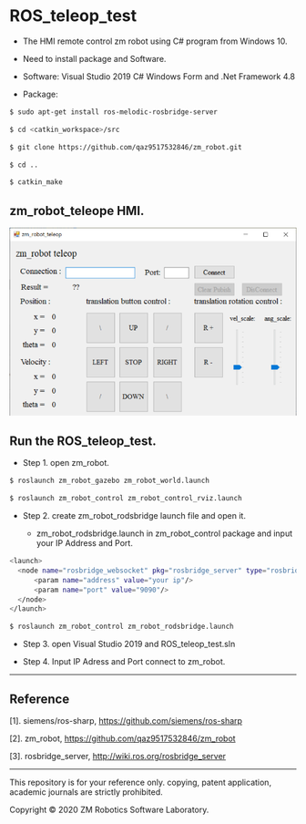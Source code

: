 # ROS_teleop_test
- The HMI remote control zm robot using C# program from Windows 10.

- Need to install package and Software.

- Software: Visual Studio 2019 C# Windows Form and .Net Framework 4.8

- Package:

``` bash
$ sudo apt-get install ros-melodic-rosbridge-server
```

``` bash
$ cd <catkin_workspace>/src
```

``` bash
$ git clone https://github.com/qaz9517532846/zm_robot.git
```


``` bash
$ cd ..
```

``` bash
$ catkin_make
```

## zm_robot_teleope HMI.

![image](https://github.com/qaz9517532846/ROS_teleop_test/blob/main/image/zm_robot_teleop.png)

## Run the ROS_teleop_test.

- Step 1. open zm_robot.

``` bash
$ roslaunch zm_robot_gazebo zm_robot_world.launch
```

``` bash
$ roslaunch zm_robot_control zm_robot_control_rviz.launch
```

- Step 2. create zm_robot_rodsbridge launch file and open it.

   - zm_robot_rodsbridge.launch in zm_robot_control package and input your IP Address and Port.

``` bash
<launch>
  <node name="rosbridge_websocket" pkg="rosbridge_server" type="rosbridge_websocket" output="screen">
      <param name="address" value="your ip"/>
      <param name="port" value="9090"/>
  </node>
</launch>
```

``` bash
$ roslaunch zm_robot_control zm_robot_rodsbridge.launch
```

- Step 3. open Visual Studio 2019 and ROS_teleop_test.sln

- Step 4. Input IP Adress and Port connect to zm_robot.

------

## Reference

[1]. siemens/ros-sharp, https://github.com/siemens/ros-sharp

[2]. zm_robot, https://github.com/qaz9517532846/zm_robot

[3]. rosbridge_server, http://wiki.ros.org/rosbridge_server

------

This repository is for your reference only. copying, patent application, academic journals are strictly prohibited.

Copyright © 2020 ZM Robotics Software Laboratory.
